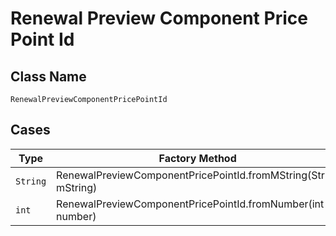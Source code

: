 
# Renewal Preview Component Price Point Id

## Class Name

`RenewalPreviewComponentPricePointId`

## Cases

| Type | Factory Method |
|  --- | --- |
| `String` | RenewalPreviewComponentPricePointId.fromMString(String mString) |
| `int` | RenewalPreviewComponentPricePointId.fromNumber(int number) |

